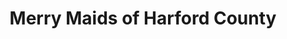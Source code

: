 ---
title: "Merry Maids of Harford County"
url: /bel-air/merry-maids-of-harford-county/
shop: shop
---